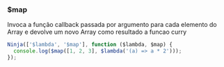 ### $map

Invoca a função callback passada por argumento para cada elemento do Array e devolve um novo Array como resultado a funcao curry

```javascript
Ninja(['$lambda', '$map'], function ($lambda, $map) {
  console.log($map([1, 2, 3], $lambda('(a) => a * 2')));
});
```
